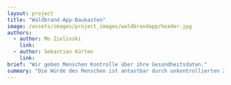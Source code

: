 ```yaml
---
layout: project
title: "Waldbrand-App-Baukasten"
image: /assets/images/project_images/waldbrandapp/header.jpg
authors:
  - author: Mo Zielinski
    link:
  - author: Sebastian Kürten
    link:
brief: "Wir geben Menschen Kontrolle über ihre Gesundheitsdaten."
summary: "Die Würde des Menschen ist antastbar durch unkontrollierten Zugang zu Gesundheitsdaten. Kailona gibt den Menschen Kontrolle über ihre Gesundheitsdaten zurück. Unser Prototyp ermöglicht Entwickler:innen, die Basisplattform mit benutzerdefinierten Gesundheitsdaten zu erweitern"
---
```

